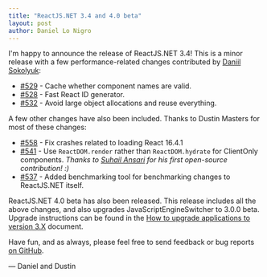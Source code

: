 ```yaml
---
title: "ReactJS.NET 3.4 and 4.0 beta"
layout: post
author: Daniel Lo Nigro
---
```


I'm happy to announce the release of ReactJS.NET 3.4! This is a minor release with a few performance-related changes contributed by [Daniil Sokolyuk](https://github.com/DaniilSokolyuk):

 - [#529](https://github.com/reactjs/React.NET/pull/529) - Cache whether component names are valid.
 - [#528](https://github.com/reactjs/React.NET/pull/528) - Fast React ID generator.
 - [#532](https://github.com/reactjs/React.NET/pull/532) - Avoid large object allocations and reuse everything.

A few other changes have also been included. Thanks to Dustin Masters for most of these changes:

 - [#558](https://github.com/reactjs/React.NET/pull/558) - Fix crashes related to loading React 16.4.1
 - [#541](https://github.com/reactjs/React.NET/pull/541) - Use `ReactDOM.render` rather than `ReactDOM.hydrate` for ClientOnly components. *Thanks to [Suhail Ansari](https://github.com/suhailnaw) for his first open-source contribution! :)*
 - [#537](https://github.com/reactjs/React.NET/pull/537) - Added benchmarking tool for benchmarking changes to ReactJS.NET itself.

ReactJS.NET 4.0 beta has also been released. This release includes all the above changes, and also upgrades JavaScriptEngineSwitcher to 3.0.0 beta. Upgrade instructions can be found in the [How to upgrade applications to version 3.X](https://github.com/Taritsyn/JavaScriptEngineSwitcher/wiki/How-to-upgrade-applications-to-version-3.X) document.


Have fun, and as always, please feel free to send feedback or bug reports
[on GitHub](https://github.com/reactjs/React.NET).

— Daniel and Dustin
